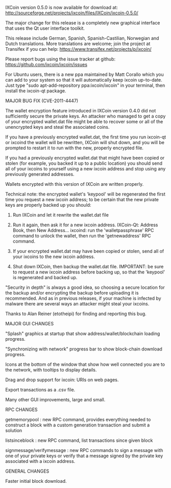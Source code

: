 IXCoin version 0.5.0 is now available for download at:
http://sourceforge.net/projects/ixcoin/files/IXCoin/ixcoin-0.5.0/

The major change for this release is a completely new graphical interface that uses the Qt user interface toolkit.

This release include German, Spanish, Spanish-Castilian, Norwegian and Dutch translations. More translations are welcome; join the project at Transifex if you can help:
https://www.transifex.net/projects/p/ixcoin/

Please report bugs using the issue tracker at github:
https://github.com/ixcoin/ixcoin/issues

For Ubuntu users, there is a new ppa maintained by Matt Corallo which you can add to your system so that it will automatically keep ixcoin up-to-date.  Just type "sudo apt-add-repository ppa:ixcoin/ixcoin" in your terminal, then install the ixcoin-qt package.

MAJOR BUG FIX  (CVE-2011-4447)

The wallet encryption feature introduced in IXCoin version 0.4.0 did not sufficiently secure the private keys. An attacker who
managed to get a copy of your encrypted wallet.dat file might be able to recover some or all of the unencrypted keys and steal the
associated coins.

If you have a previously encrypted wallet.dat, the first time you run ixcoin-qt or ixcoind the wallet will be rewritten, IXCoin will
shut down, and you will be prompted to restart it to run with the new, properly encrypted file.

If you had a previously encrypted wallet.dat that might have been copied or stolen (for example, you backed it up to a public
location) you should send all of your ixcoins to yourself using a new ixcoin address and stop using any previously generated addresses.

Wallets encrypted with this version of IXCoin are written properly.

Technical note: the encrypted wallet's 'keypool' will be regenerated the first time you request a new ixcoin address; to be certain that the
new private keys are properly backed up you should:

1. Run IXCoin and let it rewrite the wallet.dat file

2. Run it again, then ask it for a new ixcoin address.
IXCoin-Qt: Address Book, then New Address...
ixcoind: run the 'walletpassphrase' RPC command to unlock the wallet,  then run the 'getnewaddress' RPC command.

3. If your encrypted wallet.dat may have been copied or stolen, send  all of your ixcoins to the new ixcoin address.

4. Shut down IXCoin, then backup the wallet.dat file.
IMPORTANT: be sure to request a new ixcoin address before backing up, so that the 'keypool' is regenerated and backed up.

"Security in depth" is always a good idea, so choosing a secure location for the backup and/or encrypting the backup before uploading it is recommended. And as in previous releases, if your machine is infected by malware there are several ways an attacker might steal your ixcoins.

Thanks to Alan Reiner (etotheipi) for finding and reporting this bug.

MAJOR GUI CHANGES

"Splash" graphics at startup that show address/wallet/blockchain loading progress.

"Synchronizing with network" progress bar to show block-chain download progress.

Icons at the bottom of the window that show how well connected you are to the network, with tooltips to display details.

Drag and drop support for ixcoin: URIs on web pages.

Export transactions as a .csv file.

Many other GUI improvements, large and small.

RPC CHANGES

getmemorypool : new RPC command, provides everything needed to construct a block with a custom generation transaction and submit a solution

listsinceblock : new RPC command, list transactions since given block

signmessage/verifymessage : new RPC commands to sign a message with one of your private keys or verify that a message signed by the private key associated with a ixcoin address.

GENERAL CHANGES

Faster initial block download.
